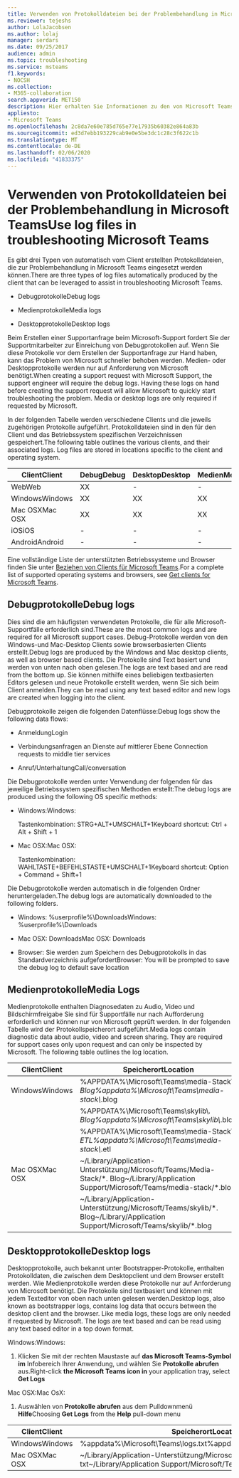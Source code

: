 ```yaml
---
title: Verwenden von Protokolldateien bei der Problembehandlung in Microsoft Teams
ms.reviewer: tejeshs
author: LolaJacobsen
ms.author: lolaj
manager: serdars
ms.date: 09/25/2017
audience: admin
ms.topic: troubleshooting
ms.service: msteams
f1.keywords:
- NOCSH
ms.collection:
- M365-collaboration
search.appverid: MET150
description: Hier erhalten Sie Informationen zu den von Microsoft Teams erstellten Debug-, Medien- und Desktopprotokollen, zu deren Speicherort und wie diese für die Problembehandlung eingesetzt werden können.
appliesto:
- Microsoft Teams
ms.openlocfilehash: 2c8da7e60e785d765e77e17935b60382e864a83b
ms.sourcegitcommit: ed3d7ebb193229cab9e0e5be3dc1c28c3f622c1b
ms.translationtype: MT
ms.contentlocale: de-DE
ms.lasthandoff: 02/06/2020
ms.locfileid: "41833375"
---
```

<a name="use-log-files-in-troubleshooting-microsoft-teams"></a><span data-ttu-id="fe854-103">Verwenden von Protokolldateien bei der Problembehandlung in Microsoft Teams</span><span class="sxs-lookup"><span data-stu-id="fe854-103">Use log files in troubleshooting Microsoft Teams</span></span>
=================================================

<span data-ttu-id="fe854-104">Es gibt drei Typen von automatisch vom Client erstellten Protokolldateien, die zur Problembehandlung in Microsoft Teams eingesetzt werden können.</span><span class="sxs-lookup"><span data-stu-id="fe854-104">There are three types of log files automatically produced by the client that can be leveraged to assist in troubleshooting Microsoft Teams.</span></span>

-   <span data-ttu-id="fe854-105">Debugprotokolle</span><span class="sxs-lookup"><span data-stu-id="fe854-105">Debug logs</span></span>

-   <span data-ttu-id="fe854-106">Medienprotokolle</span><span class="sxs-lookup"><span data-stu-id="fe854-106">Media logs</span></span>

-   <span data-ttu-id="fe854-107">Desktopprotokolle</span><span class="sxs-lookup"><span data-stu-id="fe854-107">Desktop logs</span></span>

<span data-ttu-id="fe854-p101">Beim Erstellen einer Supportanfrage beim Microsoft-Support fordert Sie der Supportmitarbeiter zur Einreichung von Debugprotokollen auf. Wenn Sie diese Protokolle vor dem Erstellen der Supportanfrage zur Hand haben, kann das Problem von Microsoft schneller behoben werden. Medien- oder Desktopprotokolle werden nur auf Anforderung von Microsoft benötigt.</span><span class="sxs-lookup"><span data-stu-id="fe854-p101">When creating a support request with Microsoft Support, the support engineer will require the debug logs. Having these logs on hand before creating the support request will allow Microsoft to quickly start troubleshooting the problem. Media or desktop logs are only required if requested by Microsoft.</span></span>

<span data-ttu-id="fe854-p102">In der folgenden Tabelle werden verschiedene Clients und die jeweils zugehörigen Protokolle aufgeführt. Protokolldateien sind in den für den Client und das Betriebssystem spezifischen Verzeichnissen gespeichert.</span><span class="sxs-lookup"><span data-stu-id="fe854-p102">The following table outlines the various clients, and their associated logs. Log files are stored in locations specific to the client and operating system.</span></span>


|<span data-ttu-id="fe854-113">Client</span><span class="sxs-lookup"><span data-stu-id="fe854-113">Client</span></span> |<span data-ttu-id="fe854-114">Debug</span><span class="sxs-lookup"><span data-stu-id="fe854-114">Debug</span></span>|<span data-ttu-id="fe854-115">Desktop</span><span class="sxs-lookup"><span data-stu-id="fe854-115">Desktop</span></span>|<span data-ttu-id="fe854-116">Medien</span><span class="sxs-lookup"><span data-stu-id="fe854-116">Media</span></span>|
|---------|---------|---------|---------|
|<span data-ttu-id="fe854-117">Web</span><span class="sxs-lookup"><span data-stu-id="fe854-117">Web</span></span>    |<span data-ttu-id="fe854-118">X</span><span class="sxs-lookup"><span data-stu-id="fe854-118">X</span></span>         |-         |-         |
|<span data-ttu-id="fe854-119">Windows</span><span class="sxs-lookup"><span data-stu-id="fe854-119">Windows</span></span>     |<span data-ttu-id="fe854-120">X</span><span class="sxs-lookup"><span data-stu-id="fe854-120">X</span></span>         |<span data-ttu-id="fe854-121">X</span><span class="sxs-lookup"><span data-stu-id="fe854-121">X</span></span>         |<span data-ttu-id="fe854-122">X</span><span class="sxs-lookup"><span data-stu-id="fe854-122">X</span></span>         |
|<span data-ttu-id="fe854-123">Mac OSX</span><span class="sxs-lookup"><span data-stu-id="fe854-123">Mac OSX</span></span>     |<span data-ttu-id="fe854-124">X</span><span class="sxs-lookup"><span data-stu-id="fe854-124">X</span></span>         |<span data-ttu-id="fe854-125">X</span><span class="sxs-lookup"><span data-stu-id="fe854-125">X</span></span>         |<span data-ttu-id="fe854-126">X</span><span class="sxs-lookup"><span data-stu-id="fe854-126">X</span></span>         |
|<span data-ttu-id="fe854-127">iOS</span><span class="sxs-lookup"><span data-stu-id="fe854-127">iOS</span></span>     |-         |-         |-         |
|<span data-ttu-id="fe854-128">Android</span><span class="sxs-lookup"><span data-stu-id="fe854-128">Android</span></span>     |-         |-         |-         |

<span data-ttu-id="fe854-129">Eine vollständige Liste der unterstützten Betriebssysteme und Browser finden Sie unter [Beziehen von Clients für Microsoft Teams](get-clients.md).</span><span class="sxs-lookup"><span data-stu-id="fe854-129">For a complete list of supported operating systems and browsers, see [Get clients for Microsoft Teams](get-clients.md).</span></span>

<a name="debug-logs"></a><span data-ttu-id="fe854-130">Debugprotokolle</span><span class="sxs-lookup"><span data-stu-id="fe854-130">Debug logs</span></span>
---------------------------

<span data-ttu-id="fe854-131">Dies sind die am häufigsten verwendeten Protokolle, die für alle Microsoft-Supportfälle erforderlich sind.</span><span class="sxs-lookup"><span data-stu-id="fe854-131">These are the most common logs and are required for all Microsoft support cases.</span></span> <span data-ttu-id="fe854-132">Debug-Protokolle werden von den Windows-und Mac-Desktop Clients sowie browserbasierten Clients erstellt.</span><span class="sxs-lookup"><span data-stu-id="fe854-132">Debug logs are produced by the Windows and Mac desktop clients, as well as browser based clients.</span></span> <span data-ttu-id="fe854-133">Die Protokolle sind Text basiert und werden von unten nach oben gelesen.</span><span class="sxs-lookup"><span data-stu-id="fe854-133">The logs are text based and are read from the bottom up.</span></span> <span data-ttu-id="fe854-134">Sie können mithilfe eines beliebigen textbasierten Editors gelesen und neue Protokolle erstellt werden, wenn Sie sich beim Client anmelden.</span><span class="sxs-lookup"><span data-stu-id="fe854-134">They can be read using any text based editor and new logs are created when logging into the client.</span></span>

<span data-ttu-id="fe854-135">Debugprotokolle zeigen die folgenden Datenflüsse:</span><span class="sxs-lookup"><span data-stu-id="fe854-135">Debug logs show the following data flows:</span></span>

-   <span data-ttu-id="fe854-136">Anmeldung</span><span class="sxs-lookup"><span data-stu-id="fe854-136">Login</span></span>

-   <span data-ttu-id="fe854-137">Verbindungsanfragen an Dienste auf mittlerer Ebene </span><span class="sxs-lookup"><span data-stu-id="fe854-137">Connection requests to middle tier services</span></span>

-   <span data-ttu-id="fe854-138">Anruf/Unterhaltung</span><span class="sxs-lookup"><span data-stu-id="fe854-138">Call/conversation</span></span>

<span data-ttu-id="fe854-139">Die Debugprotokolle werden unter Verwendung der folgenden für das jeweilige Betriebssystem spezifischen Methoden erstellt:</span><span class="sxs-lookup"><span data-stu-id="fe854-139">The debug logs are produced using the following OS specific methods:</span></span>

-   <span data-ttu-id="fe854-140">Windows:</span><span class="sxs-lookup"><span data-stu-id="fe854-140">Windows:</span></span>

      <span data-ttu-id="fe854-141">Tastenkombination: STRG+ALT+UMSCHALT+1</span><span class="sxs-lookup"><span data-stu-id="fe854-141">Keyboard shortcut: Ctrl + Alt + Shift + 1</span></span>

-   <span data-ttu-id="fe854-142">Mac OSX:</span><span class="sxs-lookup"><span data-stu-id="fe854-142">Mac OSX:</span></span>

      <span data-ttu-id="fe854-143">Tastenkombination: WAHLTASTE+BEFEHLSTASTE+UMSCHALT+1</span><span class="sxs-lookup"><span data-stu-id="fe854-143">Keyboard shortcut: Option + Command + Shift+1</span></span>

<span data-ttu-id="fe854-144">Die Debugprotokolle werden automatisch in die folgenden Ordner heruntergeladen.</span><span class="sxs-lookup"><span data-stu-id="fe854-144">The debug logs are automatically downloaded to the following folders.</span></span>

-   <span data-ttu-id="fe854-145">Windows: %userprofile%\\Downloads</span><span class="sxs-lookup"><span data-stu-id="fe854-145">Windows: %userprofile%\\Downloads</span></span>

-   <span data-ttu-id="fe854-146">Mac OSX: Downloads</span><span class="sxs-lookup"><span data-stu-id="fe854-146">Mac OSX: Downloads</span></span>

-   <span data-ttu-id="fe854-147">Browser: Sie werden zum Speichern des Debugprotokolls in das Standardverzeichnis aufgefordert</span><span class="sxs-lookup"><span data-stu-id="fe854-147">Browser: You will be prompted to save the debug log to default save location</span></span>

<a name="media-logs"></a><span data-ttu-id="fe854-148">Medienprotokolle</span><span class="sxs-lookup"><span data-stu-id="fe854-148">Media Logs</span></span>
---------------------------

<span data-ttu-id="fe854-p104">Medienprotokolle enthalten Diagnosedaten zu Audio, Video und Bildschirmfreigabe Sie sind für Supportfälle nur nach Aufforderung erforderlich und können nur von Microsoft geprüft werden. In der folgenden Tabelle wird der Protokollspeicherort aufgeführt.</span><span class="sxs-lookup"><span data-stu-id="fe854-p104">Media logs contain diagnostic data about audio, video and screen sharing. They are required for support cases only upon request and can only be inspected by Microsoft. The following table outlines the log location.</span></span>


|<span data-ttu-id="fe854-152">Client</span><span class="sxs-lookup"><span data-stu-id="fe854-152">Client</span></span> |<span data-ttu-id="fe854-153">Speicherort</span><span class="sxs-lookup"><span data-stu-id="fe854-153">Location</span></span> |
|---------|---------|
|<span data-ttu-id="fe854-154">Windows</span><span class="sxs-lookup"><span data-stu-id="fe854-154">Windows</span></span>     |<span data-ttu-id="fe854-155">%APPDATA%\Microsoft\Teams\media-Stack\\*. Blog</span><span class="sxs-lookup"><span data-stu-id="fe854-155">%appdata%\Microsoft\Teams\media-stack\\*.blog</span></span>         |
|            |<span data-ttu-id="fe854-156">%APPDATA%\Microsoft\Teams\skylib\\*. Blog</span><span class="sxs-lookup"><span data-stu-id="fe854-156">%appdata%\Microsoft\Teams\skylib\\*.blog</span></span>
|            |<span data-ttu-id="fe854-157">%APPDATA%\Microsoft\Teams\media-Stack\\*. ETL</span><span class="sxs-lookup"><span data-stu-id="fe854-157">%appdata%\Microsoft\Teams\media-stack\\*.etl</span></span>         |
|<span data-ttu-id="fe854-158">Mac OSX</span><span class="sxs-lookup"><span data-stu-id="fe854-158">Mac OSX</span></span>     |<span data-ttu-id="fe854-159">~/Library/Application-Unterstützung/Microsoft/Teams/Media-Stack/\*. Blog</span><span class="sxs-lookup"><span data-stu-id="fe854-159">~/Library/Application Support/Microsoft/Teams/media-stack/\*.blog</span></span>         |
|            |<span data-ttu-id="fe854-160">~/Library/Application-Unterstützung/Microsoft/Teams/skylib/\*. Blog</span><span class="sxs-lookup"><span data-stu-id="fe854-160">~/Library/Application Support/Microsoft/Teams/skylib/\*.blog</span></span>         |



<a name="desktop-logs"></a><span data-ttu-id="fe854-161">Desktopprotokolle</span><span class="sxs-lookup"><span data-stu-id="fe854-161">Desktop logs</span></span>
---------------------

<span data-ttu-id="fe854-p105">Desktopprotokolle, auch bekannt unter Bootstrapper-Protokolle, enthalten Protokolldaten, die zwischen dem Desktopclient und dem Browser erstellt werden. Wie Medienprotokolle werden diese Protokolle nur auf Anforderung von Microsoft benötigt. Die Protokolle sind textbasiert und können mit jedem Texteditor von oben nach unten gelesen werden.</span><span class="sxs-lookup"><span data-stu-id="fe854-p105">Desktop logs, also known as bootstrapper logs, contains log data that occurs between the desktop client and the browser. Like media logs, these logs are only needed if requested by Microsoft. The logs are text based and can be read using any text based editor in a top down format.</span></span>

<span data-ttu-id="fe854-165">Windows:</span><span class="sxs-lookup"><span data-stu-id="fe854-165">Windows:</span></span>

1.  <span data-ttu-id="fe854-166">Klicken Sie mit der rechten Maustaste auf **das Microsoft Teams-Symbol im** Infobereich Ihrer Anwendung, und wählen Sie **Protokolle abrufen** aus.</span><span class="sxs-lookup"><span data-stu-id="fe854-166">Right-click **the Microsoft Teams icon in** your application tray, select **Get Logs**</span></span>

<span data-ttu-id="fe854-167">Mac OSX:</span><span class="sxs-lookup"><span data-stu-id="fe854-167">Mac OsX:</span></span>

1.  <span data-ttu-id="fe854-168">Auswählen von **Protokolle abrufen** aus dem Pulldownmenü **Hilfe**</span><span class="sxs-lookup"><span data-stu-id="fe854-168">Choosing **Get Logs** from the **Help** pull-down menu</span></span>

|<span data-ttu-id="fe854-169">Client</span><span class="sxs-lookup"><span data-stu-id="fe854-169">Client</span></span> |<span data-ttu-id="fe854-170">Speicherort</span><span class="sxs-lookup"><span data-stu-id="fe854-170">Location</span></span> |
|---------|---------|
|<span data-ttu-id="fe854-171">Windows</span><span class="sxs-lookup"><span data-stu-id="fe854-171">Windows</span></span>     |<span data-ttu-id="fe854-172">%appdata%\Microsoft\Teams\logs.txt</span><span class="sxs-lookup"><span data-stu-id="fe854-172">%appdata%\Microsoft\Teams\logs.txt</span></span>         |
|<span data-ttu-id="fe854-173">Mac OSX</span><span class="sxs-lookup"><span data-stu-id="fe854-173">Mac OSX</span></span>     |<span data-ttu-id="fe854-174">~/Library/Application-Unterstützung/Microsoft/Teams/Logs. txt</span><span class="sxs-lookup"><span data-stu-id="fe854-174">~/Library/Application Support/Microsoft/Teams/logs.txt</span></span>         |
